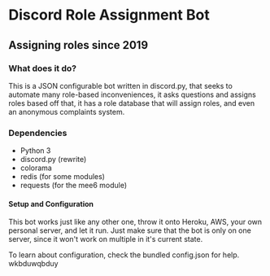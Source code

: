 # Discord Role Assignment Bot
## Assigning roles since 2019

### What does it do?
This is a JSON configurable bot written in discord.py, that seeks to
automate many role-based inconveniences, it asks questions and assigns
roles based off that, it has a role database that will assign roles,
and even an anonymous complaints system.

### Dependencies
* Python 3
* discord.py (rewrite)
* colorama
* redis (for some modules)
* requests (for the mee6 module)

#### Setup and Configuration
This bot works just like any other one, throw it onto Heroku, AWS, your own personal server, and let it run. Just make sure that the bot is only on one server, since it won't work on multiple in it's current state.

To learn about configuration, check the bundled config.json for help.
wkbduwqbduy
